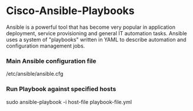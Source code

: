 # Cisco-Ansible-Playbooks

Ansible is a powerful tool that has become very popular in application deployment, service provisioning and general IT automation tasks. Ansible uses a system of "playbooks" written in YAML to describe automation and configuration management jobs.

### Main Ansible configuration file 
/etc/ansible/ansible.cfg

### Run Playbook against specified hosts
sudo ansible-playbook -i host-file playbook-file.yml

### 
